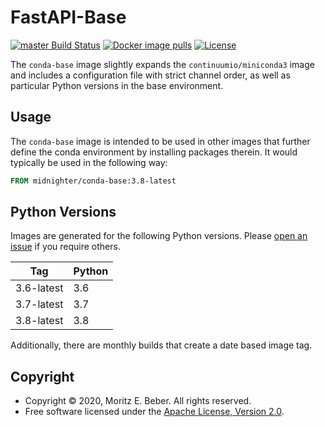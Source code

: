 # FastAPI-Base

[![master Build Status](https://travis-ci.org/Midnighter/conda-base.svg?branch=master)](https://travis-ci.org/Midnighter/conda-base)
[![Docker image pulls](https://img.shields.io/docker/pulls/midnighter/conda-base)](https://cloud.docker.com/repository/docker/midnighter/conda-base/)
[![License](https://img.shields.io/badge/license-Apache--2.0-blueviolet)](https://opensource.org/licenses/Apache-2.0)

The `conda-base` image slightly expands the `continuumio/miniconda3` image and
includes a configuration file with strict channel order, as well as particular
Python versions in the base environment.

## Usage

The `conda-base` image is intended to be used in other images that further define
the conda environment by installing packages therein. It would typically be
used in the following way:

```dockerfile
FROM midnighter/conda-base:3.8-latest
```

## Python Versions

Images are generated for the following Python versions. Please [open an
issue](https://github.com/Midnighter/conda-base/issues/new) if you require
others.

| Tag | Python |
| --- | ------ |
| 3.6-latest | 3.6 |
| 3.7-latest | 3.7 |
| 3.8-latest | 3.8 |

Additionally, there are monthly builds that create a date based image tag.

## Copyright

* Copyright © 2020, Moritz E. Beber. All rights reserved.
* Free software licensed under the [Apache License, Version 2.0](LICENSE).
